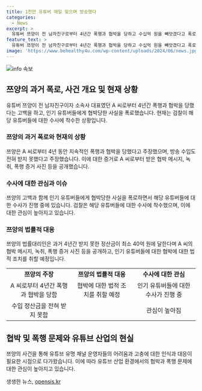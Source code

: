 ```yaml
---
title: 1천만 유튜버 매일 맞으며 방송했다
categories:
  - News
excerpt: >
  유튜버 쯔양이 전 남자친구로부터 4년간 폭행과 협박을 당하고 수십억 원을 빼앗겼다고 폭로했습니다. 쯔양은 과거를 공개하며 뒷돈 압박과 관련한 의혹을 밝혔고, 법률대리인은 협박 메시지와 녹취, 폭행 증거 사진을 공개했습니다. 검찰은 쯔양을 협박하고 뜯어낸 혐의를 받는 유튜버들에 대해 수사에 착수했습니다. (총 글자 수: 149자)
feature_text: >
  유튜버 쯔양이 전 남자친구로부터 4년간 폭행과 협박을 당하고 수십억 원을 빼앗겼다고 폭로했습니다. 쯔양은 과거를 공개하며 뒷돈 압박과 관련한 의혹을 밝혔고, 법률대리인은 협박 메시지와 녹취, 폭행 증거 사진을 공개했습니다. 검찰은 쯔양을 협박하고 뜯어낸 혐의를 받는 유튜버들에 대해 수사에 착수했습니다. (총 글자 수: 149자)
image: 'https://www.behealthy4u.com/wp-content/uploads/2024/06/news.jpg'
---
```


<p><img src="https://www.behealthy4u.com/wp-content/uploads/2024/06/news.jpg" alt="info 속보" /></p>

<h2 data-ke-size="size26">쯔양의 과거 폭로, 사건 개요 및 현재 상황</h2>

<p data-ke-size="size16">유튜버 쯔양이 전 남자친구이자 소속사 대표였던 A 씨로부터 4년간 폭행과 협박을 당했다는 고백을 하고, 인기 유튜버들에게 협박당한 사실을 폭로했습니다. 현재는 검찰이 해당 유튜버들에 대한 수사에 착수한 상황입니다.</p>

<h3 data-ke-size="size23">쯔양의 과거 폭로와 현재의 상황</h3>

<p data-ke-size="size16">쯔양은 A 씨로부터 4년 동안 지속적인 폭행과 협박을 당했다고 주장했으며, 방송 수입도 전혀 받지 못했다고 주장했습니다. 이에 대한 증거로 A 씨로부터 받은 협박 메시지, 녹취, 폭행 증거 사진 등을 공개했습니다.</p>

<h3 data-ke-size="size23">수사에 대한 관심과 이슈</h3>

<p data-ke-size="size16">쯔양의 고백과 함께 인기 유튜버들에게 협박당한 사실을 폭로하면서 해당 유튜버들에 대한 수사가 진행 중에 있습니다. 검찰은 해당 유튜버들에 대한 수사에 착수했으며, 이에 대한 관심이 높아지고 있습니다.</p>

<h3 data-ke-size="size23">쯔양의 법률적 대응</h3>

<p data-ke-size="size16">쯔양의 법률대리인은 과거 4년간 받지 못한 정산금이 최소 40억 원에 달한다며 A 씨의 협박 메시지, 녹취, 폭행 증거 사진 등을 공개하고, 인기 유튜버들에 대한 협박에 대한 법적 조치를 취할 예정입니다.</p>

<table>
    <tr>
        <td style="text-align: center; height: 17px;"><b>쯔양의 주장</b></td>
        <td style="text-align: center; height: 17px;"><b>쯔양의 법률적 대응</b></td>
        <td style="text-align: center; height: 17px;"><b>수사에 대한 관심</b></td>
    </tr>
    <tr>
        <td style="text-align: center; height: 17px;">A 씨로부터 4년간 폭행과 협박을 당함</td>
        <td style="text-align: center; height: 17px;">협박에 대한 법적 조치를 취할 예정</td>
        <td style="text-align: center; height: 17px;">인기 유튜버들에 대한 수사가 진행 중</td>
    </tr>
    <tr>
        <td style="text-align: center; height: 17px;">수입 정산금을 전혀 받지 못함</td>
        <td style="text-align: center; height: 17px;"></td>
        <td style="text-align: center; height: 17px;">관심이 높아짐</td>
    </tr>
</table>

<h2 data-ke-size="size26">협박 및 폭행 문제와 유튜브 산업의 현실</h2>

<p data-ke-size="size16">쯔양의 사건을 통해 유튜브 유명 채널 운영자들의 어려움과 고충에 대한 인식과 대응이 필요한 시점으로 다가왔습니다. 이에 따라 유튜브 산업 환경에서의 협박과 폭행 문제에 대한 관심이 높아지고 있습니다.</p>
생생한 뉴스, <a href="https://opensis.kr" rel="dofollow">opensis.kr</a>


